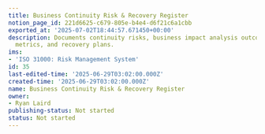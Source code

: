 ```yaml
---
title: Business Continuity Risk & Recovery Register
notion_page_id: 221d6625-c679-805e-b4e4-d6f21c6a1cbb
exported_at: '2025-07-02T18:44:57.671450+00:00'
description: Documents continuity risks, business impact analysis outcomes, RTO/RPO
  metrics, and recovery plans.
ims:
- 'ISO 31000: Risk Management System'
id: 35
last-edited-time: '2025-06-29T03:02:00.000Z'
created-time: '2025-06-29T03:02:00.000Z'
name: Business Continuity Risk & Recovery Register
owner:
- Ryan Laird
publishing-status: Not started
status: Not started
---
```


